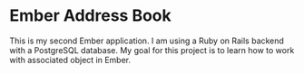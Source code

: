 Ember Address Book
==================

This is my second Ember application. I am using a Ruby on Rails backend with a PostgreSQL database. My goal for this project is to learn how to work with associated object in Ember. 
